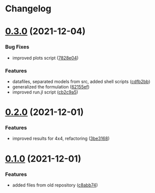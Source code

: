 # Changelog

# [0.3.0](https://github.com/jaantollander/LockPatternComplexity.jl/compare/v0.2.0...v0.3.0) (2021-12-04)


### Bug Fixes

* improved plots script ([7828e04](https://github.com/jaantollander/LockPatternComplexity.jl/commit/7828e04e172f5c2bf559c73542742d4cc06172db))


### Features

* datafiles, separated models from src, added shell scripts ([cdfb2bb](https://github.com/jaantollander/LockPatternComplexity.jl/commit/cdfb2bbf550ff0d64e839797a31d718ef94ed587))
* generalized the formulation ([62155ef](https://github.com/jaantollander/LockPatternComplexity.jl/commit/62155ef6d5787de7eeb0fa6d6612f00c0a043e77))
* improved run.jl script ([cb2c9a5](https://github.com/jaantollander/LockPatternComplexity.jl/commit/cb2c9a5eca987fa5eed2f017c9e63553830e9923))

# [0.2.0](https://github.com/jaantollander/LockPatternComplexity.jl/compare/v0.1.0...v0.2.0) (2021-12-01)


### Features

* improved results for 4x4, refactoring ([3be3168](https://github.com/jaantollander/LockPatternComplexity.jl/commit/3be316819e6b1b5f0b314d9e9a13896922f21d5d))

# [0.1.0](https://github.com/jaantollander/LockPatternComplexity.jl/compare/v0.0.0...v0.1.0) (2021-12-01)


### Features

* added files from old repository ([c8abb74](https://github.com/jaantollander/LockPatternComplexity.jl/commit/c8abb7442928648a209d060c5f18c4b40d47f6f6))
